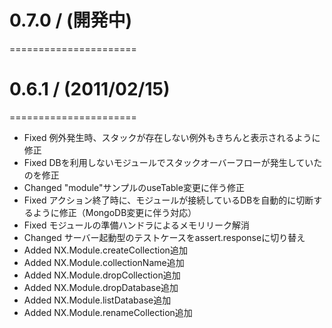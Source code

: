 # 0.7.0 / (開発中)
======================



# 0.6.1 / (2011/02/15)
======================

  * Fixed 例外発生時、スタックが存在しない例外もきちんと表示されるように修正
  * Fixed DBを利用しないモジュールでスタックオーバーフローが発生していたのを修正
  * Changed "module"サンプルのuseTable変更に伴う修正
  * Fixed アクション終了時に、モジュールが接続しているDBを自動的に切断するように修正（MongoDB変更に伴う対応）
  * Fixed モジュールの準備ハンドラによるメモリリーク解消
  * Changed サーバー起動型のテストケースをassert.responseに切り替え
  * Added NX.Module.createCollection追加
  * Added NX.Module.collectionName追加
  * Added NX.Module.dropCollection追加
  * Added NX.Module.dropDatabase追加
  * Added NX.Module.listDatabase追加
  * Added NX.Module.renameCollection追加

